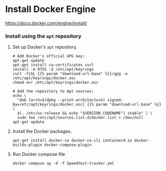 # Install Docker Engine
https://docs.docker.com/engine/install/

### Install using the `apt` repository

1. Set up Docker's `apt` repository.
   ```
   # Add Docker's official GPG key:
   apt-get update
   apt-get install ca-certificates curl
   install -m 0755 -d /etc/apt/keyrings
   curl -fsSL {{% param "download-url-base" %}}/gpg -o /etc/apt/keyrings/docker.asc
   chmod a+r /etc/apt/keyrings/docker.asc
   
   # Add the repository to Apt sources:
   echo \
     "deb [arch=$(dpkg --print-architecture) signed-by=/etc/apt/keyrings/docker.asc] {{% param "download-url-base" %}} \
     $(. /etc/os-release && echo "$VERSION_CODENAME") stable" | \
     sudo tee /etc/apt/sources.list.d/docker.list > /dev/null
   apt-get update
   ```

2. Install the Docker packages.
   ```
   apt-get install docker-ce docker-ce-cli containerd.io docker-buildx-plugin docker-compose-plugin
   ```

3. Run Docker compose file
   ```
   docker compose up -d -f Speedtest-tracker.yml
   ```
